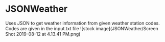 # JSONWeather
Uses JSON to get weather information from given weather station codes.
Codes are given in the input.txt file
![stock image](JSONWeather/Screen Shot 2019-08-12 at 4.13.41 PM.png)
